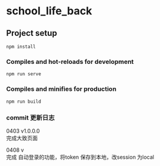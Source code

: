 # school_life_back

## Project setup
```
npm install
```

### Compiles and hot-reloads for development
```
npm run serve
```

### Compiles and minifies for production
```
npm run build
```

### commit 更新日志
0403    v1.0.0.0  
完成大致页面  

0408    v    
完成 自动登录的功能，将token 保存到本地，改session 为local 



